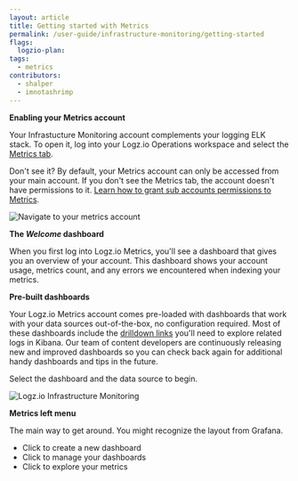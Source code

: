 ```yaml
---
layout: article
title: Getting started with Metrics
permalink: /user-guide/infrastructure-monitoring/getting-started
flags:
  logzio-plan:
tags:
  - metrics
contributors:
  - shalper
  - imnotashrimp
---
```


**Enabling your Metrics account**

Your Infrastucture Monitoring account complements your logging ELK stack. To open it, log into your Logz.io Operations workspace and select the [Metrics tab](https://app.logz.io/#/dashboard/grafana/).

Don't see it? By default, your Metrics account can only be accessed from your main account. If you don't see the Metrics tab, the account doesn't have permissions to it. [Learn how to grant sub accounts permissions to Metrics]({{site.baseurl}}/user-guide/accounts/manage-the-infrastructure-monitoring-account.html).

![Navigate to your metrics account](https://dytvr9ot2sszz.cloudfront.net/logz-docs/grafana/reach-metrics.png)

**The _Welcome_ dashboard**

When you first log into Logz.io Metrics,
  you'll see a dashboard that gives you an overview of your account.
  This dashboard shows your account usage,
  metrics count,
  and any errors we encountered when indexing your metrics.


**Pre-built dashboards**

Your Logz.io Metrics account comes pre-loaded with dashboards
  that work with your data sources out-of-the-box,
  no configuration required.
  Most of these dashboards include the
  [drilldown links]({{site.baseurl}}/user-guide/infrastructure-monitoring/configure-grafana-drilldown-links.html)
  you'll need to explore related logs in Kibana. Our team of content developers are continuously releasing new and improved dashboards so you can check back again for additional handy dashboards and tips in the future.

Select the dashboard and the data source to begin.

![Logz.io Infrastructure Monitoring](https://dytvr9ot2sszz.cloudfront.net/logz-docs/grafana/select-board-and-source.png)

**Metrics left menu**

The main way to get around. You might recognize the layout from Grafana.

* Click <i class="fas fa-plus"></i> to create a new dashboard
* Click <i class="fas fa-th-large"></i> to manage your dashboards
* Click <i class="fas fa-compass"></i> to explore your metrics
